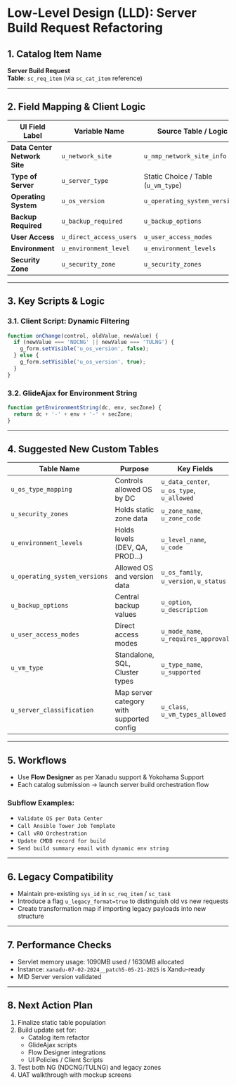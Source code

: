 
# Low-Level Design (LLD): Server Build Request Refactoring

## 1. Catalog Item Name
**Server Build Request**  
**Table**: `sc_req_item` (via `sc_cat_item` reference)

---

## 2. Field Mapping & Client Logic

| UI Field Label               | Variable Name           | Source Table / Logic                     | Logic Details / Notes                                                                 |
|-----------------------------|--------------------------|-------------------------------------------|----------------------------------------------------------------------------------------|
| **Data Center Network Site**| `u_network_site`         | `u_nmp_network_site_info`                | Reference qualifier: `u_automation=true^active=true^function=data_center_subsite`     |
| **Type of Server**          | `u_server_type`          | Static Choice / Table (`u_vm_type`)      | Filtered via `u_server_classification`                                                |
| **Operating System**        | `u_os_version`           | `u_operating_system_versions`            | Conditional UI Policy using `u_os_type_mapping`                                        |
| **Backup Required**         | `u_backup_required`      | `u_backup_options`                       | Static table-driven dropdown                                                           |
| **User Access**             | `u_direct_access_users`  | `u_user_access_modes`                    | Static dropdown driven from new table                                                  |
| **Environment**             | `u_environment_level`    | `u_environment_levels`                   | Used to construct env string like `NDCNG-DEV-HSEC_OTHER`                               |
| **Security Zone**           | `u_security_zone`        | `u_security_zones`                       | Static zone values; used in string derivation                                          |

---

## 3. Key Scripts & Logic

### 3.1. Client Script: Dynamic Filtering
```javascript
function onChange(control, oldValue, newValue) {
  if (newValue === 'NDCNG' || newValue === 'TULNG') {
    g_form.setVisible('u_os_version', false);
  } else {
    g_form.setVisible('u_os_version', true);
  }
}
```

### 3.2. GlideAjax for Environment String
```javascript
function getEnvironmentString(dc, env, secZone) {
  return dc + '-' + env + '-' + secZone;
}
```

---

## 4. Suggested New Custom Tables

| Table Name                   | Purpose                                | Key Fields                            |
|-----------------------------|----------------------------------------|----------------------------------------|
| `u_os_type_mapping`         | Controls allowed OS by DC              | `u_data_center`, `u_os_type`, `u_allowed` |
| `u_security_zones`          | Holds static zone data                 | `u_zone_name`, `u_zone_code`           |
| `u_environment_levels`      | Holds levels (DEV, QA, PROD...)        | `u_level_name`, `u_code`               |
| `u_operating_system_versions`| Allowed OS and version data           | `u_os_family`, `u_version`, `u_status` |
| `u_backup_options`          | Central backup values                  | `u_option`, `u_description`            |
| `u_user_access_modes`       | Direct access modes                    | `u_mode_name`, `u_requires_approval`   |
| `u_vm_type`                 | Standalone, SQL, Cluster types         | `u_type_name`, `u_supported`           |
| `u_server_classification`   | Map server category with supported config | `u_class`, `u_vm_types_allowed`      |

---

## 5. Workflows

- Use **Flow Designer** as per Xanadu support & Yokohama Support
- Each catalog submission → launch server build orchestration flow

### Subflow Examples:
- `Validate OS per Data Center`
- `Call Ansible Tower Job Template`
- `Call vRO Orchestration`
- `Update CMDB record for build`
- `Send build summary email with dynamic env string`

---

## 6. Legacy Compatibility

- Maintain pre-existing `sys_id` in `sc_req_item` / `sc_task`
- Introduce a flag `u_legacy_format=true` to distinguish old vs new requests
- Create transformation map if importing legacy payloads into new structure

---

## 7. Performance Checks

- Servlet memory usage: 1090MB used / 1630MB allocated
- Instance: `xanadu-07-02-2024__patch5-05-21-2025` is Xandu-ready
- MID Server version validated

---

## 8. Next Action Plan

1. Finalize static table population
2. Build update set for:
   - Catalog item refactor
   - GlideAjax scripts
   - Flow Designer integrations
   - UI Policies / Client Scripts
3. Test both NG (NDCNG/TULNG) and legacy zones
4. UAT walkthrough with mockup screens
